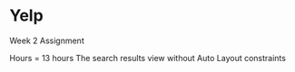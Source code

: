 Yelp
====

Week 2 Assignment

Hours = 13 hours
The search results view without Auto Layout constraints


